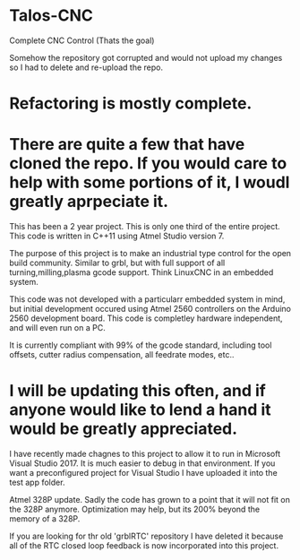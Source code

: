 # Talos-CNC
Complete CNC Control (Thats the goal)

Somehow the repository got corrupted and would not upload my changes so I had to delete and re-upload the repo. 

# Refactoring is mostly complete.
# There are quite a few that have cloned the repo. If you would care to help with some portions of it, I woudl greatly aprpeciate it. 

This has been a 2 year project. This is only one third of the entire project. This code is written in C++11 using Atmel Studio version 7.

The purpose of this project is to make an industrial type control for the open build community. Similar to grbl, but with full support 
of all turning,milling,plasma gcode support. Think LinuxCNC in an embedded system. 

This code was not developed with a particularr embedded system in mind, but initial development occured using Atmel 2560 controllers
on the Arduino 2560 development board. This code is completley hardware independent, and will even run on a PC.

It is currently compliant with 99% of the gcode standard, including tool offsets, cutter radius compensation, all feedrate modes, etc.. 

# I will be updating this often, and if anyone would like to lend a hand it would be greatly appreciated. 

I have recently made chagnes to this project to allow it to run in Microsoft Visual Studio 2017. It is much easier to debug in that environment. If you want a preconfigured project for Visual Studio I have uploaded it into the test app folder. 

Atmel 328P update. Sadly the code has grown to a point that it will not fit on the 328P anymore. Optimization may help, but its 200% beyond the memory of a 328P. 

If you are looking for thr old 'grblRTC' repository I have deleted it because all of the RTC closed loop feedback is now incorporated into this project. 
